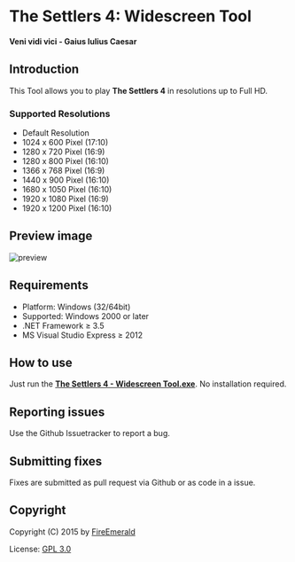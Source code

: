 # The Settlers 4: Widescreen Tool
#### Veni vidi vici - Gaius Iulius Caesar

## Introduction

This Tool allows you to play **The Settlers 4** in resolutions up to Full HD.

### Supported Resolutions

- Default Resolution
- 1024 x 600 Pixel (17:10)
- 1280 x 720 Pixel (16:9)
- 1280 x 800 Pixel (16:10)
- 1366 x 768 Pixel (16:9)
- 1440 x 900 Pixel (16:10)
- 1680 x 1050 Pixel (16:10)
- 1920 x 1080 Pixel (16:9)
- 1920 x 1200 Pixel (16:10)

## Preview image

![preview]()

## Requirements

- Platform: Windows (32/64bit)
- Supported: Windows 2000 or later
- .NET Framework ≥ 3.5
- MS Visual Studio Express ≥ 2012

## How to use

Just run the **[The Settlers 4 - Widescreen Tool.exe]()**. No installation required.

## Reporting issues

Use the Github Issuetracker to report a bug.

## Submitting fixes

Fixes are submitted as pull request via Github or as code in a issue.

## Copyright

Copyright (C) 2015 by [FireEmerald](https://github.com/FireEmerald)

License: [GPL 3.0]()